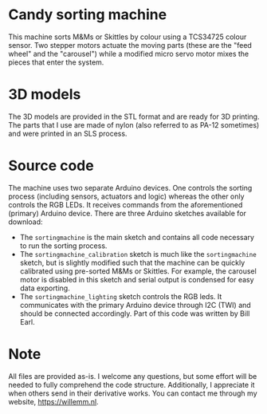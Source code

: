 # Candy sorting machine
This machine sorts M&Ms or Skittles by colour using a TCS34725 colour sensor. Two stepper motors actuate the moving parts (these are the "feed wheel" and the "carousel") while a modified micro servo motor mixes the pieces that enter the system.

# 3D models
The 3D models are provided in the STL format and are ready for 3D printing. The parts that I use are made of nylon (also referred to as PA-12 sometimes) and were printed in an SLS process.

# Source code
The machine uses two separate Arduino devices. One controls the sorting process (including sensors, actuators and logic) whereas the other only controls the RGB LEDs. It receives commands from the aforementioned (primary) Arduino device. There are three Arduino sketches available for download:

- The `sortingmachine` is the main sketch and contains all code necessary to run the sorting process.
- The `sortingmachine_calibration` sketch is much like the `sortingmachine` sketch, but is slightly modified such that the machine can be quickly calibrated using pre-sorted M&Ms or Skittles. For example, the carousel motor is disabled in this sketch and serial output is condensed for easy data exporting.
- The `sortingmachine_lighting` sketch controls the RGB leds. It communicates with the primary Arduino device through I2C (TWI) and should be connected accordingly. Part of this code was written by Bill Earl.

# Note
All files are provided as-is. I welcome any questions, but some effort will be needed to fully comprehend the code structure. Additionally, I appreciate it when others send in their derivative works. You can contact me through my website, https://willemm.nl.